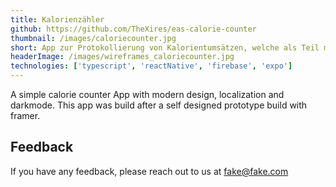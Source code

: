 ```yaml
---
title: Kalorienzähler
github: https://github.com/TheXires/eas-calorie-counter
thumbnail: /images/caloriecounter.jpg
short: App zur Protokollierung von Kalorientumsätzen, welche als Teil meiner Bacherlorarbeit erstellt wurde.
headerImage: /images/wireframes_caloriecounter.jpg
technologies: ['typescript', 'reactNative', 'firebase', 'expo']
---
```


A simple calorie counter App with modern design, localization and darkmode. This app was build
after a self designed prototype build with framer.

## Feedback

If you have any feedback, please reach out to us at fake@fake.com
